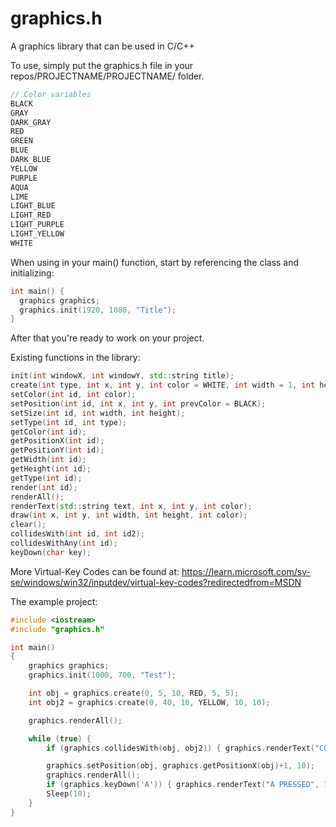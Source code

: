 # graphics.h
A graphics library that can be used in C/C++

To use, simply put the graphics.h file in your repos/PROJECTNAME/PROJECTNAME/ folder.

```cpp
// Color variables
BLACK
GRAY
DARK_GRAY
RED
GREEN
BLUE
DARK_BLUE
YELLOW
PURPLE
AQUA
LIME
LIGHT_BLUE
LIGHT_RED 
LIGHT_PURPLE
LIGHT_YELLOW
WHITE
```


When using in your main() function, start by referencing the class and initializing:

```cpp
int main() {
  graphics graphics;
  graphics.init(1920, 1080, "Title");
}
```
After that you're ready to work on your project.

Existing functions in the library:

```cpp
init(int windowX, int windowY, std::string title);
create(int type, int x, int y, int color = WHITE, int width = 1, int height = 1); // As of right now, the only type existing is 0, and it's a rectangle.
setColor(int id, int color);
setPosition(int id, int x, int y, int prevColor = BLACK);
setSize(int id, int width, int height);
setType(int id, int type);
getColor(int id);
getPositionX(int id);
getPositionY(int id);
getWidth(int id);
getHeight(int id);
getType(int id);
render(int id);
renderAll();
renderText(std::string text, int x, int y, int color);
draw(int x, int y, int width, int height, int color);
clear();
collidesWith(int id, int id2);
collidesWithAny(int id);
keyDown(char key);
```

More Virtual-Key Codes can be found at: https://learn.microsoft.com/sv-se/windows/win32/inputdev/virtual-key-codes?redirectedfrom=MSDN

The example project:

```cpp
#include <iostream>
#include "graphics.h"

int main()
{
    graphics graphics;
    graphics.init(1000, 700, "Test");

    int obj = graphics.create(0, 5, 10, RED, 5, 5);
    int obj2 = graphics.create(0, 40, 10, YELLOW, 10, 10);

    graphics.renderAll();

    while (true) {
        if (graphics.collidesWith(obj, obj2)) { graphics.renderText("COLLIDES", 0, 0, 10); };

        graphics.setPosition(obj, graphics.getPositionX(obj)+1, 10);
        graphics.renderAll();
        if (graphics.keyDown('A')) { graphics.renderText("A PRESSED", 10, 10, 9); }
        Sleep(10);
    }
}
```

